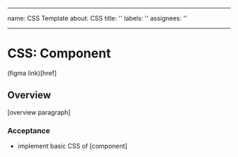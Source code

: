 
---
name: CSS Template
about: CSS
title: ''
labels: ''
assignees: ''

---

# CSS: Component

(figma link)[href]

## Overview

[overview paragraph]

### Acceptance

* implement basic CSS of [component]

